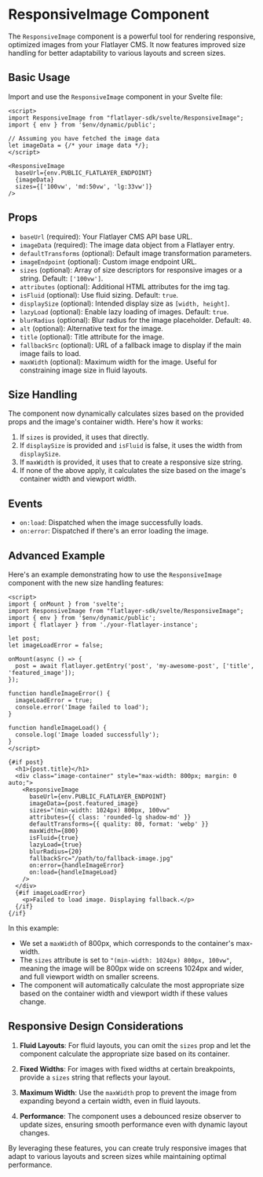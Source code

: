 # ResponsiveImage Component

The `ResponsiveImage` component is a powerful tool for rendering responsive, optimized images from your Flatlayer CMS. It now features improved size handling for better adaptability to various layouts and screen sizes.

## Basic Usage

Import and use the `ResponsiveImage` component in your Svelte file:

```svelte
<script>
import ResponsiveImage from "flatlayer-sdk/svelte/ResponsiveImage";
import { env } from '$env/dynamic/public';

// Assuming you have fetched the image data
let imageData = {/* your image data */};
</script>

<ResponsiveImage
  baseUrl={env.PUBLIC_FLATLAYER_ENDPOINT}
  {imageData}
  sizes={['100vw', 'md:50vw', 'lg:33vw']}
/>
```

## Props

- `baseUrl` (required): Your Flatlayer CMS API base URL.
- `imageData` (required): The image data object from a Flatlayer entry.
- `defaultTransforms` (optional): Default image transformation parameters.
- `imageEndpoint` (optional): Custom image endpoint URL.
- `sizes` (optional): Array of size descriptors for responsive images or a string. Default: `['100vw']`.
- `attributes` (optional): Additional HTML attributes for the img tag.
- `isFluid` (optional): Use fluid sizing. Default: `true`.
- `displaySize` (optional): Intended display size as `[width, height]`.
- `lazyLoad` (optional): Enable lazy loading of images. Default: `true`.
- `blurRadius` (optional): Blur radius for the image placeholder. Default: `40`.
- `alt` (optional): Alternative text for the image.
- `title` (optional): Title attribute for the image.
- `fallbackSrc` (optional): URL of a fallback image to display if the main image fails to load.
- `maxWidth` (optional): Maximum width for the image. Useful for constraining image size in fluid layouts.

## Size Handling

The component now dynamically calculates sizes based on the provided props and the image's container width. Here's how it works:

1. If `sizes` is provided, it uses that directly.
2. If `displaySize` is provided and `isFluid` is false, it uses the width from `displaySize`.
3. If `maxWidth` is provided, it uses that to create a responsive size string.
4. If none of the above apply, it calculates the size based on the image's container width and viewport width.

## Events

- `on:load`: Dispatched when the image successfully loads.
- `on:error`: Dispatched if there's an error loading the image.

## Advanced Example

Here's an example demonstrating how to use the `ResponsiveImage` component with the new size handling features:

```svelte
<script>
import { onMount } from 'svelte';
import ResponsiveImage from "flatlayer-sdk/svelte/ResponsiveImage";
import { env } from '$env/dynamic/public';
import { flatlayer } from './your-flatlayer-instance';

let post;
let imageLoadError = false;

onMount(async () => {
  post = await flatlayer.getEntry('post', 'my-awesome-post', ['title', 'featured_image']);
});

function handleImageError() {
  imageLoadError = true;
  console.error('Image failed to load');
}

function handleImageLoad() {
  console.log('Image loaded successfully');
}
</script>

{#if post}
  <h1>{post.title}</h1>
  <div class="image-container" style="max-width: 800px; margin: 0 auto;">
    <ResponsiveImage
      baseUrl={env.PUBLIC_FLATLAYER_ENDPOINT}
      imageData={post.featured_image}
      sizes="(min-width: 1024px) 800px, 100vw"
      attributes={{ class: 'rounded-lg shadow-md' }}
      defaultTransforms={{ quality: 80, format: 'webp' }}
      maxWidth={800}
      isFluid={true}
      lazyLoad={true}
      blurRadius={20}
      fallbackSrc="/path/to/fallback-image.jpg"
      on:error={handleImageError}
      on:load={handleImageLoad}
    />
  </div>
  {#if imageLoadError}
    <p>Failed to load image. Displaying fallback.</p>
  {/if}
{/if}
```

In this example:

- We set a `maxWidth` of 800px, which corresponds to the container's max-width.
- The `sizes` attribute is set to `"(min-width: 1024px) 800px, 100vw"`, meaning the image will be 800px wide on screens 1024px and wider, and full viewport width on smaller screens.
- The component will automatically calculate the most appropriate size based on the container width and viewport width if these values change.

## Responsive Design Considerations

1. **Fluid Layouts**: For fluid layouts, you can omit the `sizes` prop and let the component calculate the appropriate size based on its container.

2. **Fixed Widths**: For images with fixed widths at certain breakpoints, provide a `sizes` string that reflects your layout.

3. **Maximum Width**: Use the `maxWidth` prop to prevent the image from expanding beyond a certain width, even in fluid layouts.

4. **Performance**: The component uses a debounced resize observer to update sizes, ensuring smooth performance even with dynamic layout changes.

By leveraging these features, you can create truly responsive images that adapt to various layouts and screen sizes while maintaining optimal performance.